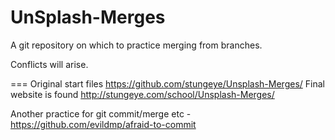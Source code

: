 # UnSplash-Merges

A git repository on which to practice merging from branches.

Conflicts will arise.

===
Original start files https://github.com/stungeye/Unsplash-Merges/
Final website is found http://stungeye.com/school/Unsplash-Merges/

Another practice for git commit/merge etc - https://github.com/evildmp/afraid-to-commit
